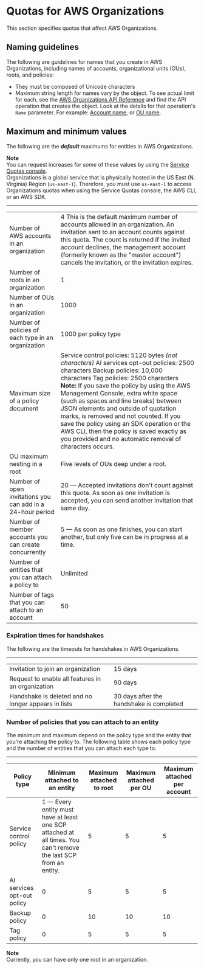 # Quotas for AWS Organizations<a name="orgs_reference_limits"></a>

This section specifies quotas that affect AWS Organizations\.

## Naming guidelines<a name="name-limits"></a>

The following are guidelines for names that you create in AWS Organizations, including names of accounts, organizational units \(OUs\), roots, and policies:
+ They must be composed of Unicode characters
+ Maximum string length for names vary by the object\. To see actual limit for each, see the [AWS Organizations API Reference](https://docs.aws.amazon.com/organizations/latest/APIReference/) and find the API operation that creates the object\. Look at the details for that operation's `Name` parameter\. For example: [Account name](https://docs.aws.amazon.com/organizations/latest/APIReference/API_CreateAccount.html#organizations-CreateAccount-request-AccountName), or [OU name](https://docs.aws.amazon.com/organizations/latest/APIReference/API_CreateOrganizationalUnit.html#organizations-CreateOrganizationalUnit-request-Name)\.

## Maximum and minimum values<a name="min-max-values"></a>

The following are the ***default*** maximums for entities in AWS Organizations\. 

**Note**  
You can request increases for *some* of these values by using the [Service Quotas console](https://console.aws.amazon.com/servicequotas/home?region=us-east-1#!/services/organizations/quotas)\.   
Organizations is a global service that is physically hosted in the US East \(N\. Virginia\) Region \(`us-east-1`\)\. Therefore, you must use `us-east-1` to access Organizations quotas when using the Service Quotas console, the AWS CLI, or an AWS SDK\.


****  

|  |  | 
| --- |--- |
|  Number of AWS accounts in an organization  |   4  This is the default maximum number of accounts allowed in an organization\.  An invitation sent to an account counts against this quota\. The count is returned if the invited account declines, the management account \(formerly known as the "master account"\) cancels the invitation, or the invitation expires\.  | 
|  Number of roots in an organization  |  1  | 
|  Number of OUs in an organization  |  1000  | 
|  Number of policies of each type in an organization  |  1000 per policy type  | 
|  Maximum size of a policy document  |  Service control policies: 5120 bytes *\(not characters\)* AI services opt\-out policies: 2500 characters Backup policies: 10,000 characters Tag policies: 2500 characters **Note:** If you save the policy by using the AWS Management Console, extra white space \(such as spaces and line breaks\) between JSON elements and outside of quotation marks, is removed and not counted\. If you save the policy using an SDK operation or the AWS CLI, then the policy is saved exactly as you provided and no automatic removal of characters occurs\.   | 
|  OU maximum nesting in a root  |  Five levels of OUs deep under a root\.  | 
|  Number of open invitations you can add in a 24\-hour period  |  20 — Accepted invitations don't count against this quota\. As soon as one invitation is accepted, you can send another invitation that same day\.  | 
|  Number of member accounts you can create concurrently  |  5 — As soon as one finishes, you can start another, but only five can be in progress at a time\.  | 
|  Number of entities that you can attach a policy to  |  Unlimited  | 
|  Number of tags that you can attach to an account  |  50  | 

### Expiration times for handshakes<a name="min-max-handshakes"></a>

The following are the timeouts for handshakes in AWS Organizations\.


****  

|  |  | 
| --- |--- |
|  Invitation to join an organization  |  15 days  | 
|  Request to enable all features in an organization  |  90 days  | 
|  Handshake is deleted and no longer appears in lists  |  30 days after the handshake is completed  | 

### Number of policies that you can attach to an entity<a name="min-max-policies"></a>

The minimum and maximum depend on the policy type and the entity that you're attaching the policy to\. The following table shows each policy type and the number of entities that you can attach each type to\.


****  

| Policy type | Minimum attached to an entity | Maximum attached to root | Maximum attached per OU | Maximum attached per account | 
| --- | --- | --- | --- | --- | 
| Service control policy | 1 — Every entity must have at least one SCP attached at all times\. You can't remove the last SCP from an entity\. | 5 | 5 | 5 | 
| AI services opt\-out policy | 0 | 5 | 5 | 5 | 
| Backup policy | 0 | 10 | 10 | 10 | 
| Tag policy | 0 | 5 | 5 | 5 | 

**Note**  
Currently, you can have only one root in an organization\.